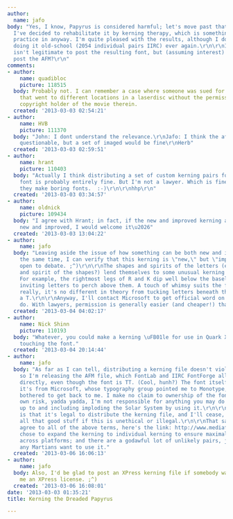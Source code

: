 ```yaml
---
author:
  name: jafo
body: "Yes, I know, Papyrus is considered harmful; let's move past that, shall we?
  I've decided to rehabilitate it by kerning therapy, which is something I needed
  practice in anyway. I'm quite pleased with the results, although I don't plan on
  doing it old-school (2054 individual pairs IIRC) ever again.\r\n\r\nI'm sure it
  isn't legitimate to post the resulting font, but (assuming interest) is it OK to
  post the AFM?\r\n"
comments:
- author:
    name: quadibloc
    picture: 118515
  body: Probably not. I can remember a case where someone was sued for posting a program
    that went to different locations in a laserdisc without the permission of the
    copyright holder of the movie therein.
  created: '2013-03-03 02:54:21'
- author:
    name: HVB
    picture: 111370
  body: "John: I dont understand the relevance.\r\nJafo: I think the afm might be
    questionable, but a set of imaged would be fine\r\nHerb"
  created: '2013-03-03 02:59:51'
- author:
    name: hrant
    picture: 110403
  body: "Actually I think distributing a set of custom kerning pairs for a third-party
    font is probably entirely fine. But I'm not a lawyer. Which is fine by me because
    they make boring fonts.  :-)\r\n\r\nhhp\r\n"
  created: '2013-03-03 03:34:57'
- author:
    name: oldnick
    picture: 109434
  body: "I agree with Hrant; in fact, if the new and improved kerning actually were
    new and improved, I would welcome it\u2026"
  created: '2013-03-03 13:04:22'
- author:
    name: jafo
  body: "Leaving aside the issue of how something can be both new and improved at
    the same time, I can verify that this kerning is \"new,\" but \"improved\" is
    open to debate. ;^)\r\n\r\nThe shapes and spirits of the letters (err, the letter
    and spirit of the shapes?) lend themselves to some unusual kerning possibilities.
    For example, the rightmost legs of R and K dip well below the baseline, whimsically
    inviting letters to perch above them. A touch of whimsy suits the face -- and
    really, it's no different in theory from tucking letters beneath the eaves of
    a T.\r\n\r\nAnyway, I'll contact Microsoft to get official word on what I can
    do. With lawyers, permission is generally easier (and cheaper!) than forgiveness.\r\n"
  created: '2013-03-04 04:02:17'
- author:
    name: Nick Shinn
    picture: 110193
  body: "Whatever, you could make a kerning \uFB01le for use in Quark XPress, without
    touching the font."
  created: '2013-03-04 20:14:44'
- author:
    name: jafo
  body: "As far as I can tell, distributing a kerning file doesn't violate the license,
    so I'm releasing the AFM file, which FontLab and IIRC FontForge allow you to use
    directly, even though the font is TT. (Cool, hunh?) The font itself only says
    it's from Microsoft, whose typography group pointed me to Monotype, who haven't
    bothered to get back to me. I make no claim to ownership of the font, use at your
    own risk, yadda yadda, I'm not responsible for anything you may do with this,
    up to and including imploding the Solar System by using it.\r\n\r\nMy understanding
    is that it's legal to distribute the kerning file, and I'll cease, desist, halt,
    all that good stuff if this is unethical or illegal.\r\n\r\nThat said, if you
    agree to all of the above terms, here's the link: http://www.mediafire.com/download.php?ye26f6zix8uxm8u\r\n\r\nI
    chose to expand the kerning to individual kerning to ensure maximal compatibility
    across platforms; and there are a godawful lot of unlikely pairs, just in case
    any Martians want to use it."
  created: '2013-03-06 16:06:13'
- author:
    name: jafo
  body: Also, I'd be glad to post an XPress kerning file if somebody wants to buy
    me an XPress license. ;^)
  created: '2013-03-06 16:08:01'
date: '2013-03-03 01:35:21'
title: Kerning the Dreaded Papyrus

---
```

